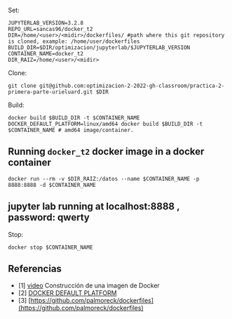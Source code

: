 Set:

```
JUPYTERLAB_VERSION=3.2.8
REPO_URL=sancas96/docker_t2
DIR=/home/<user>/<midir>/dockerfiles/ #path where this git repository is cloned, example: /home/user/dockerfiles
BUILD_DIR=$DIR/optimizacion/jupyterlab/$JUPYTERLAB_VERSION
CONTAINER_NAME=docker_t2
DIR_RAIZ=/home/<user>/<midir>
```
Clone:

```
git clone git@github.com:optimizacion-2-2022-gh-classroom/practica-2-primera-parte-urieluard.git $DIR
```

Build:

```
docker build $BUILD_DIR -t $CONTAINER_NAME
DOCKER_DEFAULT_PLATFORM=linux/amd64 docker build $BUILD_DIR -t $CONTAINER_NAME # amd64 image/container.
```


## Running `docker_t2` docker image in a docker container

```
docker run --rm -v $DIR_RAIZ:/datos --name $CONTAINER_NAME -p 8888:8888 -d $CONTAINER_NAME
```

## jupyter lab running at localhost:8888 , password: qwerty

Stop:

```
docker stop $CONTAINER_NAME
```

## Referencias
* [1] [video](https://youtu.be/wv7JGstFgrU) Construcción de una imagen de Docker
* [2] [DOCKER DEFAULT PLATFORM](https://stackoverflow.com/questions/65612411/forcing-docker-to-use-linux-amd64-platform-by-default-on-macos)
* [3] [https://github.com/palmoreck/dockerfiles](https://github.com/palmoreck/dockerfiles)
